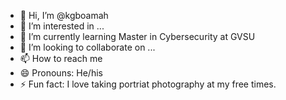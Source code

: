 - 👋 Hi, I’m @kgboamah
- 👀 I’m interested in ...
- 🌱 I’m currently learning Master in Cybersecurity at GVSU
- 💞️ I’m looking to collaborate on ...
- 📫 How to reach me 
- 😄 Pronouns: He/his
- ⚡ Fun fact: I love taking portriat photography at my free times.  

<!---
kgboamah/kgboamah is a ✨ special ✨ repository because its `README.md` (this file) appears on your GitHub profile.
You can click the Preview link to take a look at your changes.
--->
